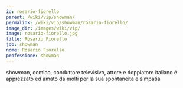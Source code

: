 ```yaml
---
id: rosario-fiorello
parent: /wiki/vip/showman/
permalink: /wiki/vip/showman/rosario-fiorello/
image_dir: /images/wiki/vip/
image: rosario-fiorello.jpg
title: Rosario Fiorello
job: showman
nome: Rosario Fiorello
professione: showman
---
```

showman, comico, conduttore televisivo, attore e doppiatore italiano è apprezzato ed amato da molti per la sua spontaneità e simpatia  
